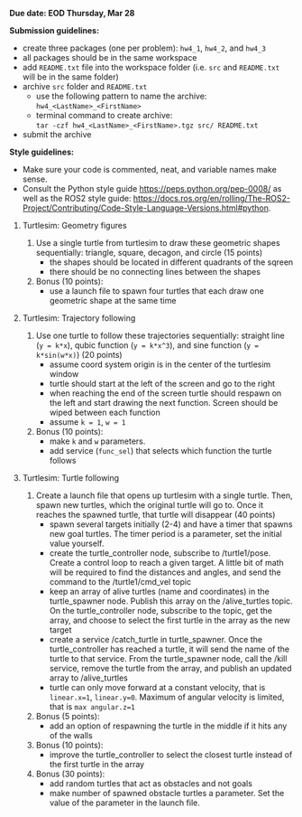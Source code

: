 **Due date: EOD Thursday, Mar 28**

**Submission guidelines:**

* create three packages (one per problem): `hw4_1`, `hw4_2`, and `hw4_3`
* all packages should be in the same workspace
* add `README.txt` file into the workspace folder (i.e. `src` and `README.txt` will be in the same folder)
* archive `src` folder and `README.txt`
    * use the following pattern to name the archive:\
     `hw4_<LastName>_<FirstName>`
    * terminal command to create archive:\
    `tar -czf hw4_<LastName>_<FirstName>.tgz src/ README.txt`
* submit the archive

**Style guidelines:**
* Make sure your code is commented, neat, and variable names make sense. 
* Consult the Python style guide https://peps.python.org/pep-0008/ as well as the ROS2 style guide: https://docs.ros.org/en/rolling/The-ROS2-Project/Contributing/Code-Style-Language-Versions.html#python. 

1. Turtlesim: Geometry figures 
    1. Use a single turtle from turtlesim to draw these geometric shapes sequentially: triangle, square, decagon, and circle (15 points)
        * the shapes should be located in different quadrants of the sqreen
        * there should be no connecting lines between the shapes
    2. Bonus (10 points):
        * use a launch file to spawn four turtles that each draw one geometric shape at the same time 

2. Turtlesim: Trajectory following
    1. Use one turtle to follow these trajectories sequentially: straight line (`y = k*x`), qubic function (`y = k*x^3`), and sine function (`y = k*sin(w*x)`) (20 points)
        * assume coord system origin is in the center of the turtlesim window
        * turtle should start at the left of the screen and go to the right
        * when reaching the end of the screen turtle should respawn on the left and start drawing the next function. Screen should be wiped between each function
        * assume `k = 1`, `w = 1`
    2. Bonus (10 points):
        * make `k` and `w` parameters.
        * add service (`func_sel`) that selects which function the turtle follows

3. Turtlesim: Turtle following
    1. Create a launch file that opens up turtlesim with a single turtle. Then, spawn new turtles, which the original turtle will go to. Once it reaches the spawned turtle, that turtle will disappear (40 points)
        * spawn several targets initially (2-4) and have a timer that spawns new goal turtles. The timer period is a parameter, set the initial value yourself.
        * create the turtle_controller node, subscribe to /turtle1/pose. Create a control loop to reach a given target. A little bit of math will be required to find the distances and angles, and send the 
        command to the /turtle1/cmd_vel topic
        * keep an array of alive turtles (name and coordinates) in the turtle_spawner node. Publish this array on the /alive_turtles topic. On the turtle_controller node, subscribe to the topic, get the array, and choose to select the first turtle in the array as the new target
        * create a service /catch_turtle in turtle_spawner. Once the turtle_controller has reached a turtle, it will send the name of the turtle to that service. From the turtle_spawner node, call the /kill service, remove the turtle from the array, and publish an updated array to /alive_turtles
        * turtle can only move forward at a constant velocity, that is `linear.x=1`, `linear.y=0`. Maximum of angular velocity is limited, that is `max angular.z=1`
    2. Bonus (5 points):
        * add an option of respawning the turtle in the middle if it hits any of the walls
    3. Bonus (10 points):
        * improve the turtle_controller to select the closest turtle instead of the first turtle in the array
    4. Bonus (30 points):
        * add random turtles that act as obstacles and not goals
        * make number of spawned obstacle turtles a parameter. Set the value of the parameter in the launch file.


